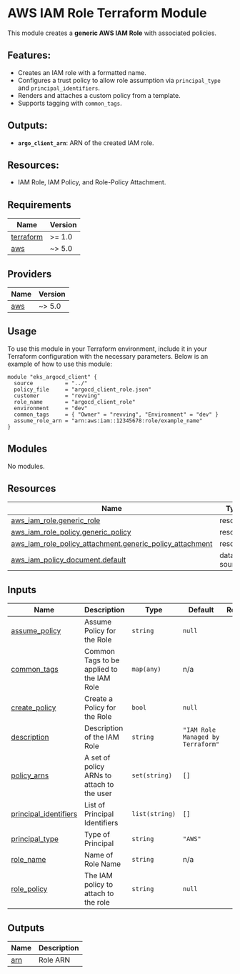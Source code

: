 <!-- DO NOT UPDATE: Document auto-generated! -->
# AWS IAM Role Terraform Module

This module creates a **generic AWS IAM Role** with associated policies.

## Features:
- Creates an IAM role with a formatted name.
- Configures a trust policy to allow role assumption via `principal_type` and `principal_identifiers`.
- Renders and attaches a custom policy from a template.
- Supports tagging with `common_tags`.

## Outputs:
- **`argo_client_arn`**: ARN of the created IAM role.

## Resources:
- IAM Role, IAM Policy, and Role-Policy Attachment.

## Requirements

| Name | Version |
|------|---------|
| <a name="requirement_terraform"></a> [terraform](#requirement\_terraform) | >= 1.0 |
| <a name="requirement_aws"></a> [aws](#requirement\_aws) | ~> 5.0 |

## Providers

| Name | Version |
|------|---------|
| <a name="provider_aws"></a> [aws](#provider\_aws) | ~> 5.0 |

## Usage
To use this module in your Terraform environment, include it in your Terraform configuration with the necessary parameters. Below is an example of how to use this module:

```hcl
module "eks_argocd_client" {
  source          = "../"
  policy_file     = "argocd_client_role.json"
  customer        = "revving"
  role_name       = "argocd_client_role"
  environment     = "dev"
  common_tags     = { "Owner" = "revving", "Environment" = "dev" }
  assume_role_arn = "arn:aws:iam::12345678:role/example_name"
}
```

## Modules

No modules.

## Resources

| Name | Type |
|------|------|
| [aws_iam_role.generic_role](https://registry.terraform.io/providers/hashicorp/aws/latest/docs/resources/iam_role) | resource |
| [aws_iam_role_policy.generic_policy](https://registry.terraform.io/providers/hashicorp/aws/latest/docs/resources/iam_role_policy) | resource |
| [aws_iam_role_policy_attachment.generic_policy_attachment](https://registry.terraform.io/providers/hashicorp/aws/latest/docs/resources/iam_role_policy_attachment) | resource |
| [aws_iam_policy_document.default](https://registry.terraform.io/providers/hashicorp/aws/latest/docs/data-sources/iam_policy_document) | data source |

## Inputs

| Name | Description | Type | Default | Required |
|------|-------------|------|---------|:--------:|
| <a name="input_assume_policy"></a> [assume\_policy](#input\_assume\_policy) | Assume Policy for the Role | `string` | `null` | no |
| <a name="input_common_tags"></a> [common\_tags](#input\_common\_tags) | Common Tags to be applied to the IAM Role | `map(any)` | n/a | yes |
| <a name="input_create_policy"></a> [create\_policy](#input\_create\_policy) | Create a Policy for the Role | `bool` | `null` | no |
| <a name="input_description"></a> [description](#input\_description) | Description of the IAM Role | `string` | `"IAM Role Managed by Terraform"` | no |
| <a name="input_policy_arns"></a> [policy\_arns](#input\_policy\_arns) | A set of policy ARNs to attach to the user | `set(string)` | `[]` | no |
| <a name="input_principal_identifiers"></a> [principal\_identifiers](#input\_principal\_identifiers) | List of Principal Identifiers | `list(string)` | `[]` | no |
| <a name="input_principal_type"></a> [principal\_type](#input\_principal\_type) | Type of Principal | `string` | `"AWS"` | no |
| <a name="input_role_name"></a> [role\_name](#input\_role\_name) | Name of Role Name | `string` | n/a | yes |
| <a name="input_role_policy"></a> [role\_policy](#input\_role\_policy) | The IAM policy to attach to the role | `string` | `null` | no |

## Outputs

| Name | Description |
|------|-------------|
| <a name="output_arn"></a> [arn](#output\_arn) | Role ARN |
<!-- End of Document -->